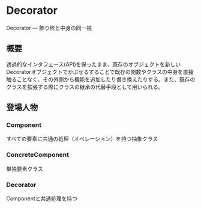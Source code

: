 # Decorator

Decorator ― 飾り枠と中身の同一視

## 概要

透過的なインタフェース(API)を保ったまま、既存のオブジェクトを新しいDecoratorオブジェクトでかぶせるすることで既存の関数やクラスの中身を直接触ることなく、その外側から機能を追加したり書き換えたりする。また、既存のクラスを拡張する際にクラスの継承の代替手段として用いられる。

## 登場人物

### Component

すべての要素に共通の処理（オペレーション）を持つ抽象クラス

### ConcreteComponent

単独要素クラス

### Decorator

Componentと共通処理を持つ

